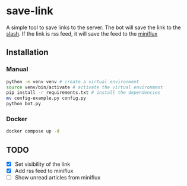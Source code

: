 # save-link

A simple tool to save links to the server. 
The bot will save the link to the [slash](https://github.com/yourselfhosted/slash).
If the link is rss feed, it will save the feed to the [miniflux](https://github.com/miniflux/v2)

## Installation

### Manual

```bash
python -m venv venv # create a virtual environment
source venv/bin/activate # activate the virtual environment
pip install -r requirements.txt # install the dependencies
mv config-example.py config.py
python bot.py
```

### Docker

```bash
docker compose up -d
```

## TODO

- [x] Set visibility of the link
- [x] Add rss feed to miniflux
- [ ] Show unread articles from miniflux
